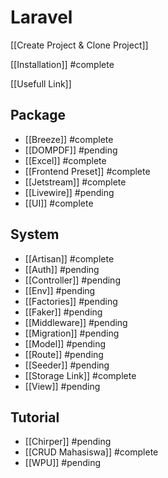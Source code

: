 # Laravel

[[Create Project & Clone Project]]

[[Installation]] #complete

[[Usefull Link]]
## Package
- [[Breeze]] #complete
- [[DOMPDF]] #pending
- [[Excel]] #complete
- [[Frontend Preset]] #complete
- [[Jetstream]] #complete
- [[Livewire]] #pending
- [[UI]] #complete

## System
- [[Artisan]] #complete 
- [[Auth]] #pending
- [[Controller]] #pending
- [[Env]] #pending
- [[Factories]] #pending
- [[Faker]] #pending
- [[Middleware]] #pending
- [[Migration]] #pending
- [[Model]] #pending
- [[Route]] #pending
- [[Seeder]] #pending
- [[Storage Link]] #complete
- [[View]] #pending

## Tutorial
- [[Chirper]] #pending
- [[CRUD Mahasiswa]] #complete
- [[WPU]] #pending